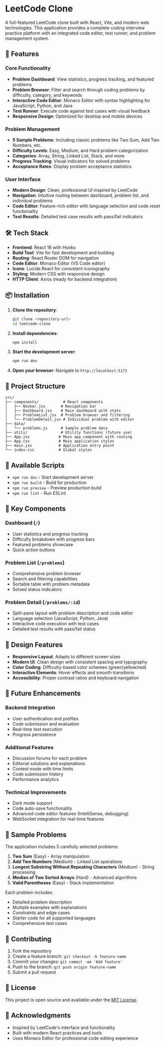 # LeetCode Clone

A full-featured LeetCode clone built with React, Vite, and modern web technologies. This application provides a complete coding interview practice platform with an integrated code editor, test runner, and problem management system.

## 🚀 Features

### Core Functionality
- **Problem Dashboard**: View statistics, progress tracking, and featured problems
- **Problem Browser**: Filter and search through coding problems by difficulty, category, and keywords
- **Interactive Code Editor**: Monaco Editor with syntax highlighting for JavaScript, Python, and Java
- **Test Runner**: Execute code against test cases with visual feedback
- **Responsive Design**: Optimized for desktop and mobile devices

### Problem Management
- **5 Sample Problems**: Including classic problems like Two Sum, Add Two Numbers, etc.
- **Difficulty Levels**: Easy, Medium, and Hard problem categorization
- **Categories**: Array, String, Linked List, Stack, and more
- **Progress Tracking**: Visual indicators for solved problems
- **Acceptance Rates**: Display problem acceptance statistics

### User Interface
- **Modern Design**: Clean, professional UI inspired by LeetCode
- **Navigation**: Intuitive routing between dashboard, problem list, and individual problems
- **Code Editor**: Feature-rich editor with language selection and code reset functionality
- **Test Results**: Detailed test case results with pass/fail indicators

## 🛠️ Tech Stack

- **Frontend**: React 18 with Hooks
- **Build Tool**: Vite for fast development and building
- **Routing**: React Router DOM for navigation
- **Code Editor**: Monaco Editor (VS Code editor)
- **Icons**: Lucide React for consistent iconography
- **Styling**: Modern CSS with responsive design
- **HTTP Client**: Axios (ready for backend integration)

## 📦 Installation

1. **Clone the repository**:
   ```bash
   git clone <repository-url>
   cd leetcode-clone
   ```

2. **Install dependencies**:
   ```bash
   npm install
   ```

3. **Start the development server**:
   ```bash
   npm run dev
   ```

4. **Open your browser**: Navigate to `http://localhost:5173`

## 📁 Project Structure

```
src/
├── components/           # React components
│   ├── Navbar.jsx       # Navigation bar
│   ├── Dashboard.jsx    # Main dashboard with stats
│   ├── ProblemList.jsx  # Problem browser and filtering
│   └── ProblemDetail.jsx # Individual problem with editor
├── data/
│   └── problems.js      # Sample problem data
├── utils/               # Utility functions (future use)
├── App.jsx             # Main app component with routing
├── App.css             # Main application styles
├── main.jsx            # Application entry point
└── index.css           # Global styles
```

## 🎯 Available Scripts

- `npm run dev` - Start development server
- `npm run build` - Build for production
- `npm run preview` - Preview production build
- `npm run lint` - Run ESLint

## 🔧 Key Components

### Dashboard (`/`)
- User statistics and progress tracking
- Difficulty breakdown with progress bars
- Featured problems showcase
- Quick action buttons

### Problem List (`/problems`)
- Comprehensive problem browser
- Search and filtering capabilities
- Sortable table with problem metadata
- Solved status indicators

### Problem Detail (`/problems/:id`)
- Split-pane layout with problem description and code editor
- Language selection (JavaScript, Python, Java)
- Interactive code execution with test cases
- Detailed test results with pass/fail status

## 🎨 Design Features

- **Responsive Layout**: Adapts to different screen sizes
- **Modern UI**: Clean design with consistent spacing and typography
- **Color Coding**: Difficulty-based color schemes (green/yellow/red)
- **Interactive Elements**: Hover effects and smooth transitions
- **Accessibility**: Proper contrast ratios and keyboard navigation

## 🔮 Future Enhancements

### Backend Integration
- User authentication and profiles
- Code submission and evaluation
- Real-time test execution
- Progress persistence

### Additional Features
- Discussion forums for each problem
- Editorial solutions and explanations
- Contest mode with time limits
- Code submission history
- Performance analytics

### Technical Improvements
- Dark mode support
- Code auto-save functionality
- Advanced code editor features (IntelliSense, debugging)
- WebSocket integration for real-time features

## 📝 Sample Problems

The application includes 5 carefully selected problems:

1. **Two Sum** (Easy) - Array manipulation
2. **Add Two Numbers** (Medium) - Linked List operations
3. **Longest Substring Without Repeating Characters** (Medium) - String processing
4. **Median of Two Sorted Arrays** (Hard) - Advanced algorithms
5. **Valid Parentheses** (Easy) - Stack implementation

Each problem includes:
- Detailed problem description
- Multiple examples with explanations
- Constraints and edge cases
- Starter code for all supported languages
- Comprehensive test cases

## 🤝 Contributing

1. Fork the repository
2. Create a feature branch: `git checkout -b feature-name`
3. Commit your changes: `git commit -am 'Add feature'`
4. Push to the branch: `git push origin feature-name`
5. Submit a pull request

## 📄 License

This project is open source and available under the [MIT License](LICENSE).

## 🙏 Acknowledgments

- Inspired by LeetCode's interface and functionality
- Built with modern React practices and tools
- Uses Monaco Editor for professional code editing experience
